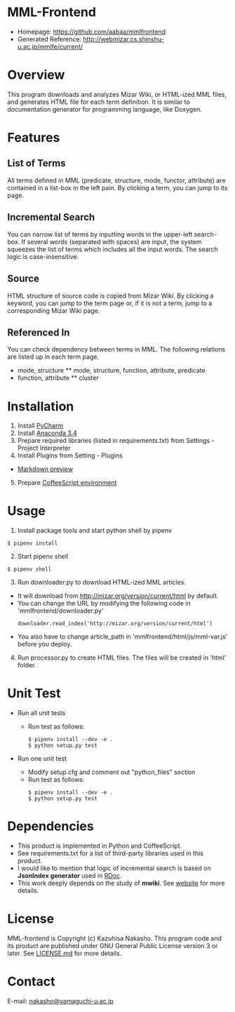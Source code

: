 MML-Frontend
===========================================================
* Homepage: https://github.com/aabaa/mmlfrontend
* Generated Reference: http://webmizar.cs.shinshu-u.ac.jp/mmlfe/current/

Overview
===========================================================
This program downloads and analyzes Mizar Wiki, or HTML-ized MML files, and generates HTML file for each term definition.
It is similar to documentation generator for programming language, like Doxygen.

Features
===========================================================
## List of Terms
All terms defined in MML (predicate, structure, mode, functor, attribute) are contained in a list-box in the left pain.
By clicking a term, you can jump to its page.

## Incremental Search
You can narrow list of terms by inputting words in the upper-left search-box.
If several words (separated with spaces) are input, the system squeezes the list of terms which includes all the input words.
The search logic is case-insensitive.

## Source
HTML structure of source code is copied from Mizar Wiki.
By clicking a keyword, you can jump to the term page or, if it is not a term, jump to a corresponding Mizar Wiki page.

## Referenced In
You can check dependency between terms in MML.
The following relations are listed up in each term page.
* mode, structure
** mode, structure, function, attribute, predicate
* function, attribute
** cluster

Installation
===========================================================
1. Install [PyCharm](https://www.jetbrains.com/pycharm/)
2. Install [Anaconda 3.4](http://continuum.io/downloads#py34)
3. Prepare required libraries (listed in requirements.txt) from Settings - Project Interpreter
4. Install Plugins from Setting - Plugins
  * [Markdown preview](https://plugins.jetbrains.com/plugin/5970?pr=phpStorm)
5. Prepare [CoffeeScript environment](https://www.jetbrains.com/pycharm/webhelp/transpiling-coffeescript-to-javascript.html)

Usage
===========================================================
1. Install package tools and start python shell by pipenv
  ```Shell
  $ pipenv install
  ```
2. Start pipenv shell
  ```Shell
  $ pipenv shell
  ```
3. Run downloader.py to download HTML-ized MML articles.
  * It will download from http://mizar.org/version/current/html by default.
  * You can change the URL by modifying the following code in 'mmlfrontend/downloader.py'
    ```
    downloader.read_index('http://mizar.org/version/current/html')
    ```
  * You also have to change article_path in 'mmlfrontend/html/js/mml-var.js' before you deploy.
4. Run processor.py to create HTML files. The files will be created in 'html' folder.

Unit Test
===========================================================
* Run all unit tests
  * Run test as follows:
    ```Shell
    $ pipenv install --dev -e .  
    $ python setup.py test
    ```

* Run one unit test
  * Modify setup.cfg and comment out "python_files" section
  * Run test as follows:
    ```Shell
    $ pipenv install --dev -e .  
    $ python setup.py test
    ```

Dependencies
===========================================================
* This product is implemented in Python and CoffeeScript.
* See requirements.txt for a list of third-party libraries used in this product.
* I would like to mention that logic of incremental search is based on **JsonIndex generator** used in [RDoc](https://github.com/rdoc/rdoc/blob/master/lib/rdoc/generator/template/json_index/js/searcher.js).
* This work deeply depends on the study of **mwiki**. See [website](http://cs.ru.nl/~urban/MathWiki.html) for more details.

License
===========================================================
MML-frontend is Copyright (c) Kazuhisa Nakasho.
This program code and its product are published under GNU General Public License version 3 or later.
See [LICENSE.md](LICENSE.md) for more details.

Contact
===========================================================
E-mail: nakasho@yamaguchi-u.ac.jp
